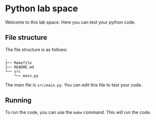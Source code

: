 # Python lab space
Welcome to this lab space. Here you can test your python code.

## File structure
The file structure is as follows:
```
.
├── Makefile
├── README.md
└── src
    └── main.py
```

The main file is `src/main.py`. You can edit this file to test your code.

## Running
To run the code, you can use the `make` command. This will run the code.